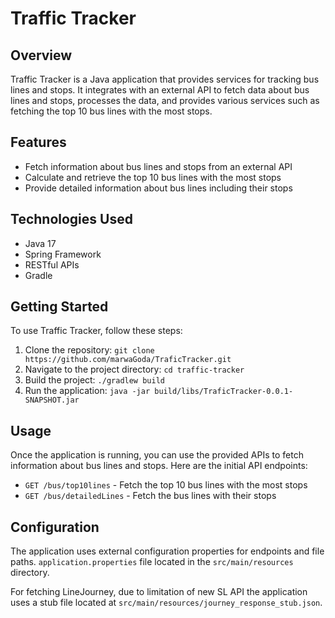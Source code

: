 # Traffic Tracker

## Overview
Traffic Tracker is a Java application that provides services for tracking bus lines and stops.
It integrates with an external API to fetch data about bus lines and stops,
processes the data, and provides various services such as fetching the top 10 bus lines with the most stops.

## Features
- Fetch information about bus lines and stops from an external API
- Calculate and retrieve the top 10 bus lines with the most stops
- Provide detailed information about bus lines including their stops

## Technologies Used
- Java 17
- Spring Framework
- RESTful APIs
- Gradle

## Getting Started
To use Traffic Tracker, follow these steps:

1. Clone the repository: `git clone https://github.com/marwaGoda/TraficTracker.git`
2. Navigate to the project directory: `cd traffic-tracker`
3. Build the project:  `./gradlew build`
4. Run the application: `java -jar build/libs/TraficTracker-0.0.1-SNAPSHOT.jar`

## Usage
Once the application is running, you can use the provided APIs to fetch information about bus lines and stops. Here are the initial API endpoints:

- `GET /bus/top10lines` - Fetch the top 10 bus lines with the most stops
- `GET /bus/detailedLines` - Fetch the bus lines with their stops


## Configuration
The application uses external configuration properties for endpoints and file paths.
`application.properties` file located in the `src/main/resources` directory.

For fetching LineJourney, due to limitation of new SL API 
the application uses a stub file located at `src/main/resources/journey_response_stub.json`.
